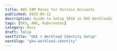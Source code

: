 ```yaml
---
title: AWS IAM Roles for Service Accounts
published: 2025-06-12
description: Guide to Setup IRSA in EKS Workloads
tags: [EKS, AWS, Kubernetes]
category: Docs
draft: false
nextTitle: "GKE + Workload Identity Setup"
nextSlug: "gke-workload-identity"
---
```


